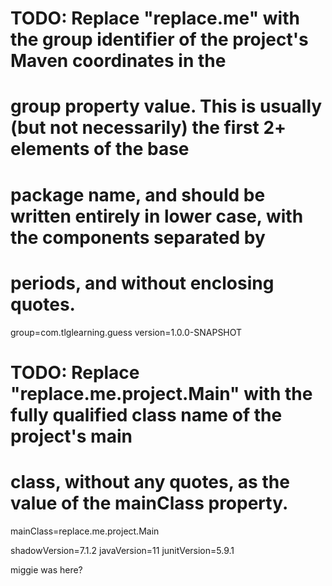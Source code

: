 # TODO: Replace "replace.me" with the group identifier of the project's Maven coordinates in the
#  group property value. This is usually (but not necessarily) the first 2+ elements of the base
#  package name, and should be written entirely in lower case, with the components separated by
#  periods, and without enclosing quotes.
group=com.tlglearning.guess
version=1.0.0-SNAPSHOT

# TODO: Replace "replace.me.project.Main" with the fully qualified class name of the project's main
#  class, without any quotes, as the value of the mainClass property.
mainClass=replace.me.project.Main

shadowVersion=7.1.2
javaVersion=11
junitVersion=5.9.1

miggie was here?